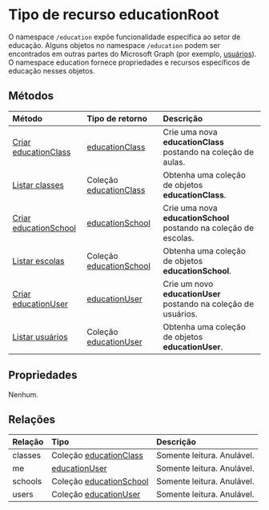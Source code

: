 # <a name="educationroot-resource-type"></a>Tipo de recurso educationRoot

O namespace `/education` expõe funcionalidade específica ao setor de educação. Alguns objetos no namespace `/education` podem ser encontrados em outras partes do Microsoft Graph (por exemplo, [usuários](user.md)). O namespace education fornece propriedades e recursos específicos de educação nesses objetos.

## <a name="methods"></a>Métodos

| Método           | Tipo de retorno    |Descrição|
|:---------------|:--------|:----------|
|[Criar educationClass](../api/educationroot_post_classes.md) |[educationClass](educationclass.md)| Crie uma nova **educationClass** postando na coleção de aulas.|
|[Listar classes](../api/educationroot_list_classes.md) |Coleção [educationClass](educationclass.md)| Obtenha uma coleção de objetos **educationClass**.|
|[Criar educationSchool](../api/educationroot_post_schools.md) |[educationSchool](educationschool.md)| Crie uma nova **educationSchool** postando na coleção de escolas.|
|[Listar escolas](../api/educationroot_list_schools.md) |Coleção [educationSchool](educationschool.md)| Obtenha uma coleção de objetos **educationSchool**.|
|[Criar educationUser](../api/educationroot_post_users.md) |[educationUser](educationuser.md)| Crie um novo **educationUser** postando na coleção de usuários.|
|[Listar usuários](../api/educationroot_list_users.md) |Coleção [educationUser](educationuser.md)| Obtenha uma coleção de objetos **educationUser**.|

## <a name="properties"></a>Propriedades
Nenhum.

## <a name="relationships"></a>Relações
| Relação | Tipo   |Descrição|
|:---------------|:--------|:----------|
|classes|Coleção [educationClass](educationclass.md)| Somente leitura. Anulável.|
|me|[educationUser](educationuser.md)| Somente leitura. Anulável.|
|schools|Coleção [educationSchool](educationschool.md)| Somente leitura. Anulável.|
|users|Coleção [educationUser](educationuser.md)| Somente leitura. Anulável.|

<!-- uuid: 8fcb5dbc-d5aa-4681-8e31-b001d5168d79
2015-10-25 14:57:30 UTC -->
<!-- {
  "type": "#page.annotation",
  "description": "educationRoot resource",
  "keywords": "",
  "section": "documentation",
  "tocPath": ""
}-->